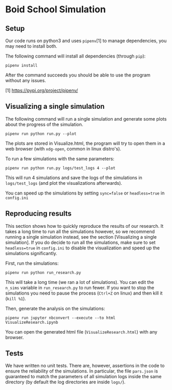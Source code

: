 # Boid School Simulation

## Setup

Our code runs on python3 and uses `pipenv`[1] to manage dependencies, you may need to install both.

The following command will install all dependencies (through `pip`):

`pipenv install`

After the command succeeds you should be able to use the program without any issues.

[1] https://pypi.org/project/pipenv/


## Visualizing a single simulation

The following command will run a single simulation and generate some plots about the progress of the simulation.

`pipenv run python run.py --plot`

The plots are stored in Visualize.html, the program will try to open them in a web browser (with `xdg-open`, common in linux distro's).

To run a few simulations with the same parameters:

`pipenv run python run.py logs/test_logs 4 --plot`

This will run 4 simulations and save the logs of the simulations in `logs/test_logs` (and plot the visualizations afterwards).

You can speed up the simulations by setting `sync=false` or `headless=true` in `config.ini`


## Reproducing results

This section shows how to quickly reproduce the results of our research. It takes a long time to run all the simulations however, so we recommend running a single simulation instead, see the section [Visualizing a single simulation]. If you do decide to run all the simulations, make sure to set `headless=true` in `config.ini` to disable the visualization and speed up the simulations significantly.

First, run the simulations:

`pipenv run python run_research.py`

This will take a long time (we ran a lot of simulations). You can edit the `n_sims` variable in `run_research.py` to run fewer. If you want to stop the simulations you need to pause the process (`Ctrl+Z` on linux) and then kill it (`kill %1`).

Then, generate the analysis on the simulations:

`pipenv run jupyter nbconvert --execute --to html VisualizeResearch.ipynb`

You can open the generated html file (`VisualizeResearch.html`) with any browser.

## Tests

We have written no unit tests. There are, however, assertions in the code to ensure the reliability of the simulations. In particular, the file `pars.json` is guaranteed to match the parameters of all simulation logs inside the same directory (by default the log directories are inside `logs/`).
